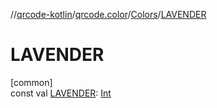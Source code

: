 //[qrcode-kotlin](../../../index.md)/[qrcode.color](../index.md)/[Colors](index.md)/[LAVENDER](-l-a-v-e-n-d-e-r.md)

# LAVENDER

[common]\
const val [LAVENDER](-l-a-v-e-n-d-e-r.md): [Int](https://kotlinlang.org/api/latest/jvm/stdlib/kotlin/-int/index.html)
